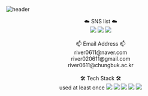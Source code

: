 ![header](https://capsule-render.vercel.app/api?type=waving&color=0:0000ff,100:00ff99&height=300&text=welcome&desc=RiverDuck's%20GitHub%20Profile&fontColor=ecedf0&fontSize=70&fontAlign=50&fontAlignY=40&descSize=20&descAlign=56&descAlignY=52)
<div align="center">
	☁️ SNS list ☁️<br/>
	<a href="https://github.com/RiverDuck" target="_blank"><img src="https://img.shields.io/badge/-GitHub-black?style=flat-square&logo=GitHub&logoColor=white"/></a>
	<a href="https://www.instagram.com/rkdsam_o/" target="_blank"><img src="https://img.shields.io/badge/-Instagram-red?style=flat-square&logo=Instagram&logoColor=white"/></a>
	<a href="https://www.facebook.com/profile.php?id=100009969224309" target="_blank"><img src="https://img.shields.io/badge/-Facebook-1778f2?style=flat-square&logo=Facebook&logoColor=white"/></a><br/><br/>
	📫 Email Address 📫<br/>
	river0611@naver.com<br/>
	river020611@gmail.com<br/>
	river0611@chungbuk.ac.kr<br/><br/>
	🛠 Tech Stack 🛠<br/>
	used at least once
	<img src="https://img.shields.io/badge/-C-0066CC?style=flat-square&logo=C&logoColor=white"/>
	<img src="https://img.shields.io/badge/-C-0066CC?style=flat-square&logo=Python&logoColor=white"/>
	<img src="https://img.shields.io/badge/-C-0066CC?style=flat-square&logo=HTML5&logoColor=white"/>
	<img src="https://img.shields.io/badge/-C-0066CC?style=flat-square&logo=CSS3&logoColor=white"/>
	<img src="https://img.shields.io/badge/-C-0066CC?style=flat-square&logo=JavaScript&logoColor=white"/>
</div>
